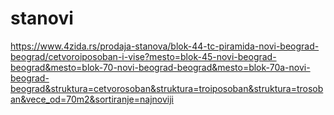 # stanovi

https://www.4zida.rs/prodaja-stanova/blok-44-tc-piramida-novi-beograd-beograd/cetvoroiposoban-i-vise?mesto=blok-45-novi-beograd-beograd&mesto=blok-70-novi-beograd-beograd&mesto=blok-70a-novi-beograd-beograd&struktura=cetvorosoban&struktura=troiposoban&struktura=trosoban&vece_od=70m2&sortiranje=najnoviji
